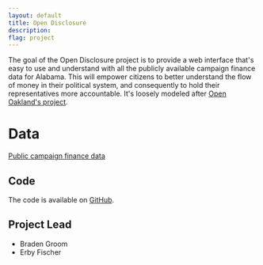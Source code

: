 ```yaml
---
layout: default
title: Open Disclosure
description: 
flag: project
---
```


The goal of the Open Disclosure project is to provide a web interface that's easy
to use and understand with all the publicly available campaign finance data for
Alabama. This will empower citizens to better understand the flow of money in their
political system, and consequently to hold their representatives more accountable.
It's loosely modeled after [Open Oakland's project](http://opendisclosure.io/).

Data
====
[Public campaign finance data](http://fcpa.alabamavotes.gov/PublicSite/DataDownload.aspx)

Code
----

The code is available on [GitHub](https://github.com/CodeforBirmingham/Open-Disclosure).


Project Lead
------------

- Braden Groom
- Erby Fischer
